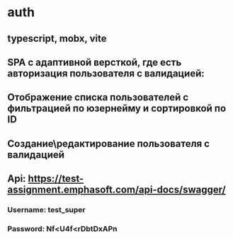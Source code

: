 # auth
## typescript, mobx, vite

## SPA с адаптивной версткой, где есть авторизация пользователя с валидацией:
## Отображение списка пользователей с фильтрацией по юзернейму и сортировкой по ID
## Создание\редактирование пользователя с валидацией

## Api: https://test-assignment.emphasoft.com/api-docs/swagger/ 
### Username: test_super
### Password: Nf<U4f<rDbtDxAPn
